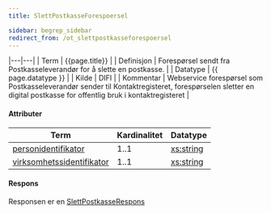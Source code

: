 ```yaml
---
title: SlettPostkasseForespoersel  

sidebar: begrep_sidebar
redirect_from: /ot_slettpostkasseforespoersel
---
```


|---|---|
| Term          | {{page.title}} |
| Definisjon    | Forespørsel sendt fra Postkasseleverandør for å slette en postkasse. |
| Datatype      | {{ page.datatype }} |
| Kilde         | DIFI |
| Kommentar     | Webservice forespørsel som Postkasseleverandør sender til Kontaktregisteret, forespørselen sletter en digital postkasse for offentlig bruk i kontaktregisteret |

#### Attributer

| Term                                                              | Kardinalitet | Datatype                                              |
| ----------------------------------------------------------------- | ------------ | ----------------------------------------------------- |
| [personidentifikator]({{site.baseurl}}/resources/begrep/sikkerDigitalPost/begrep/personidentifikator)                | 1..1         | [xs:string](http://www.w3.org/TR/xmlschema-2/#string) |
| [virksomhetssidentifikator]({{site.baseurl}}/resources/begrep/sikkerDigitalPost/begrep/virksomhetsidentifikator) | 1..1         | [xs:string](http://www.w3.org/TR/xmlschema-2/#string) |

#### Respons

Responsen er en [SlettPostkasseRespons]({{site.baseurl}}/resources/begrep/oppslagstjenesten/SlettPostkasseRespons)
